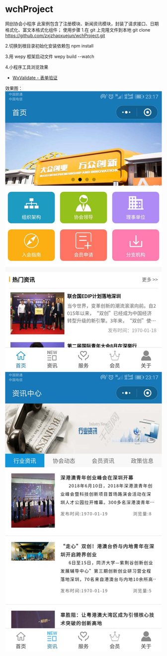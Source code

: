 # wchProject

网创协会小程序
此案例包含了注册模块、新闻资讯模块，封装了请求接口、日期格式化、富文本格式化组件；
使用步骤 1.在 git 上克隆文件到本地
git clone https://github.com/zxjzhaoxuejun/wchProject.git

2.切换到根目录初始化安装依赖包
npm install

3.用 wepy 框架启动文件
wepy build --watch

4.小程序工具浏览效果

- [WxValidate - 表单验证](./validate.md)

效果图：
![image](https://github.com/zxjzhaoxuejun/wchProject/blob/master/src/images/20180619231845.jpg)
![image](https://github.com/zxjzhaoxuejun/wchProject/blob/master/src/images/20180619231900.jpg)
